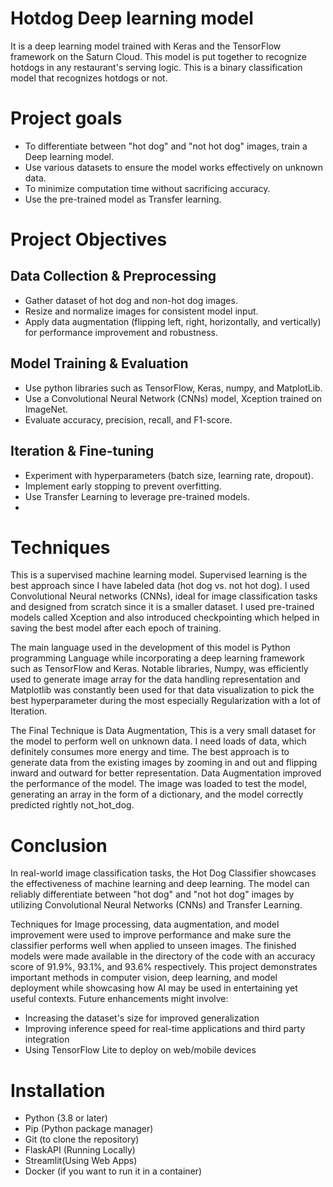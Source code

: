 # Hotdog Deep learning model
It is a deep learning model trained with Keras and the TensorFlow framework on the Saturn Cloud. This model is put together to recognize hotdogs in any restaurant's serving logic. This is a binary classification model that recognizes hotdogs or not.

# Project goals 
* To differentiate between "hot dog" and "not hot dog" images, train a Deep learning model.
* Use various datasets to ensure the model works effectively on unknown data.
* To minimize computation time without sacrificing accuracy.
* Use the pre-trained model as Transfer learning.

# Project Objectives
## Data Collection & Preprocessing
* Gather dataset of hot dog and non-hot dog images.
* Resize and normalize images for consistent model input.
* Apply data augmentation (flipping left, right, horizontally, and vertically) for performance improvement and robustness.

## Model Training & Evaluation
* Use python libraries such as TensorFlow, Keras, numpy, and MatplotLib.
* Use a Convolutional Neural Network (CNNs) model, Xception trained on ImageNet.
* Evaluate accuracy, precision, recall, and F1-score.

## Iteration & Fine-tuning
* Experiment with hyperparameters (batch size, learning rate, dropout).
* Implement early stopping to prevent overfitting.
* Use Transfer Learning to leverage pre-trained models.
* 
# Techniques
This is a supervised machine learning model. Supervised learning is the best approach since I have labeled data (hot dog vs. not hot dog). I used Convolutional Neural networks (CNNs), ideal for image classification tasks and designed from scratch since it is a smaller dataset. I used pre-trained models called Xception and also introduced checkpointing which helped in saving the best model after each epoch of training.

The main language used in the development of this model is Python programming Language while incorporating a deep learning framework such as TensorFlow and Keras. Notable libraries, Numpy, was efficiently used to generate image array for the data handling representation and Matplotlib was constantly been used for that data visualization to pick the best hyperparameter during the most especially Regularization with a lot of Iteration.

The Final Technique is Data Augmentation, This is a very small dataset for the model to perform well on unknown data. I need loads of data, which definitely consumes more energy and time. The best approach is to generate data from the existing images by zooming in and out and flipping inward and outward for better representation. Data Augmentation improved the performance of the model. The image was loaded to test the model, generating an array in the form of a dictionary, and the model correctly predicted rightly not_hot_dog.

# Conclusion
In real-world image classification tasks, the Hot Dog Classifier showcases the effectiveness of machine learning and deep learning.  The model can reliably differentiate between "hot dog" and "not hot dog" images by utilizing Convolutional Neural Networks (CNNs) and Transfer Learning.

Techniques for Image processing, data augmentation, and model improvement were used to improve performance and make sure the classifier performs well when applied to unseen images. The finished models were made available in the directory of the code with an accuracy score of 91.9%, 93.1%, and 93.6% respectively. This project demonstrates important methods in computer vision, deep learning, and model deployment while showcasing how AI may be used in entertaining yet useful contexts.  Future enhancements might involve: 
* Increasing the dataset's size for improved generalization 
* Improving inference speed for real-time applications and third party integration  
* Using TensorFlow Lite to deploy on web/mobile devices

# Installation
* Python (3.8 or later)
* Pip (Python package manager)
* Git (to clone the repository)
* FlaskAPI (Running Locally)
* Streamlit(Using Web Apps)
* Docker (if you want to run it in a container)






